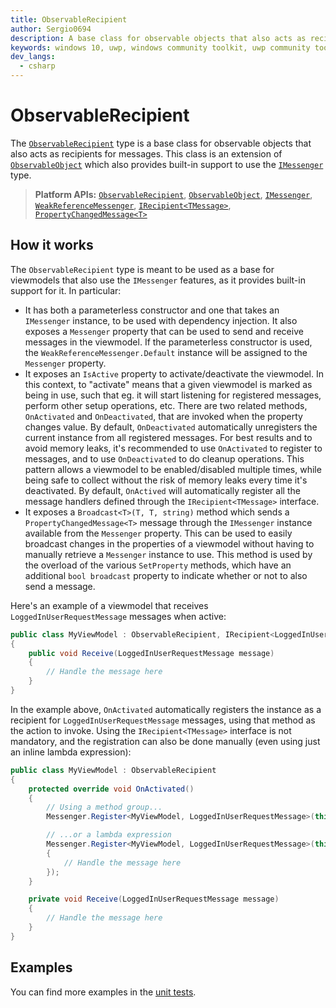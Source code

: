 ```yaml
---
title: ObservableRecipient
author: Sergio0694
description: A base class for observable objects that also acts as recipients for messages
keywords: windows 10, uwp, windows community toolkit, uwp community toolkit, uwp toolkit, mvvm, componentmodel, property changed, notification, binding, messenger, messaging, net core, net standard
dev_langs:
  - csharp
---
```


# ObservableRecipient

The [`ObservableRecipient`](/dotnet/api/microsoft.toolkit.mvvm.componentmodel.ObservableRecipient) type is a base class for observable objects that also acts as recipients for messages. This class is an extension of [`ObservableObject`](/dotnet/api/microsoft.toolkit.mvvm.componentmodel.ObservableObject) which also provides built-in support to use the [`IMessenger`](/dotnet/api/microsoft.toolkit.mvvm.Messaging.IMessenger) type.

> **Platform APIs:** [`ObservableRecipient`](/dotnet/api/microsoft.toolkit.mvvm.componentmodel.ObservableRecipient), [`ObservableObject`](/dotnet/api/microsoft.toolkit.mvvm.componentmodel.ObservableObject), [`IMessenger`](/dotnet/api/microsoft.toolkit.mvvm.Messaging.IMessenger), [`WeakReferenceMessenger`](/dotnet/api/microsoft.toolkit.mvvm.Messaging.WeakReferenceMessenger), [`IRecipient<TMessage>`](/dotnet/api/microsoft.toolkit.mvvm.Messaging.irecipient-1), [`PropertyChangedMessage<T>`](/dotnet/api/microsoft.toolkit.mvvm.Messaging.Messages.PropertyChangedMessage-1)

## How it works

The `ObservableRecipient` type is meant to be used as a base for viewmodels that also use the `IMessenger` features, as it provides built-in support for it. In particular:

- It has both a parameterless constructor and one that takes an `IMessenger` instance, to be used with dependency injection. It also exposes a `Messenger` property that can be used to send and receive messages in the viewmodel. If the parameterless constructor is used, the `WeakReferenceMessenger.Default` instance will be assigned to the `Messenger` property.
- It exposes an `IsActive` property to activate/deactivate the viewmodel. In this context, to "activate" means that a given viewmodel is marked as being in use, such that eg. it will start listening for registered messages, perform other setup operations, etc. There are two related methods, `OnActivated` and `OnDeactivated`, that are invoked when the property changes value. By default, `OnDeactivated` automatically unregisters the current instance from all registered messages. For best results and to avoid memory leaks, it's recommended to use `OnActivated` to register to messages, and to use `OnDeactivated` to do cleanup operations. This pattern allows a viewmodel to be enabled/disabled multiple times, while being safe to collect without the risk of memory leaks every time it's deactivated. By default, `OnActived` will automatically register all the message handlers defined through the `IRecipient<TMessage>` interface.
- It exposes a `Broadcast<T>(T, T, string)` method which sends a `PropertyChangedMessage<T>` message through the `IMessenger` instance available from the `Messenger` property. This can be used to easily broadcast changes in the properties of a viewmodel without having to manually retrieve a `Messenger` instance to use. This method is used by the overload of the various `SetProperty` methods, which have an additional `bool broadcast` property to indicate whether or not to also send a message.

Here's an example of a viewmodel that receives `LoggedInUserRequestMessage` messages when active:

```csharp
public class MyViewModel : ObservableRecipient, IRecipient<LoggedInUserRequestMessage>
{
    public void Receive(LoggedInUserRequestMessage message)
    {
        // Handle the message here
    }
}
```

In the example above, `OnActivated` automatically registers the instance as a recipient for `LoggedInUserRequestMessage` messages, using that method as the action to invoke. Using the `IRecipient<TMessage>` interface is not mandatory, and the registration can also be done manually (even using just an inline lambda expression):

```csharp
public class MyViewModel : ObservableRecipient
{
    protected override void OnActivated()
    {
        // Using a method group...
        Messenger.Register<MyViewModel, LoggedInUserRequestMessage>(this, (r, m) => r.Receive(m));

        // ...or a lambda expression
        Messenger.Register<MyViewModel, LoggedInUserRequestMessage>(this, (r, m) =>
        {
            // Handle the message here
        });
    }

    private void Receive(LoggedInUserRequestMessage message)
    {
        // Handle the message here
    }
}
```

## Examples

You can find more examples in the [unit tests](https://github.com/windows-toolkit/WindowsCommunityToolkit/blob/rel/7.0.0/UnitTests/UnitTests.Shared/Mvvm).
